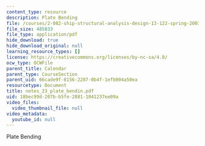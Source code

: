 ```yaml
---
content_type: resource
description: Plate Bending
file: /courses/2-082-ship-structural-analysis-design-13-122-spring-2003/18bec99d207bb5fe28811041237ee09a_notes_23_plate_bendin.pdf
file_size: 485833
file_type: application/pdf
hide_download: true
hide_download_original: null
learning_resource_types: []
license: https://creativecommons.org/licenses/by-nc-sa/4.0/
ocw_type: OCWFile
parent_title: Calendar
parent_type: CourseSection
parent_uid: 66cade9f-8156-2287-0b4f-1efb004a50ea
resourcetype: Document
title: notes_23_plate_bendin.pdf
uid: 18bec99d-207b-b5fe-2881-1041237ee09a
video_files:
  video_thumbnail_file: null
video_metadata:
  youtube_id: null
---
```

Plate Bending